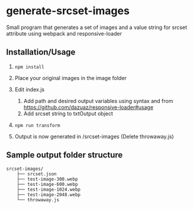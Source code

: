 # generate-srcset-images

Small program that generates a set of images and a value string for srcset attribute using webpack and responsive-loader

## Installation/Usage

1. `npm install`

2. Place your original images in the image folder

3. Edit index.js

   1. Add path and desired output variables using syntax and from https://github.com/dazuaz/responsive-loader#usage
   2. Add srcset string to txtOutput object

4. `npm run transform`

5. Output is now generated in /srcset-images (Delete throwaway.js)

## Sample output folder structure

```
srcset-images/
    ├── srcset.json
    ├── test-image-300.webp
    ├── test-image-600.webp
    ├── test-image-1024.webp
    ├── test-image-2048.webp
    └── throwaway.js
```
